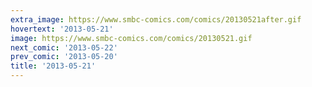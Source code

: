```yaml
---
extra_image: https://www.smbc-comics.com/comics/20130521after.gif
hovertext: '2013-05-21'
image: https://www.smbc-comics.com/comics/20130521.gif
next_comic: '2013-05-22'
prev_comic: '2013-05-20'
title: '2013-05-21'
---
```


